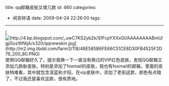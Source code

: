 title: qq邮箱皮肤又增几款
id: 460
categories:
  - 闲言碎语
date: 2009-04-24 22:26:00
tags:
---

[](http://4.bp.blogspot.com/_uwC7KS2yb2k/SfFcpYXXxGI/AAAAAAAABmU/gjiSozWNIjA/s1600-h/qqnewskin.jpg)[![http://4.bp.blogspot.com/_uwC7KS2yb2k/SfFcpYXXxGI/AAAAAAAABmU/gjiSozWNIjA/s320/qqnewskin.jpg](http://m2.img.libdd.com/farm3/118/48E585B6FE66C51CE8D30FB4525F2D76_200_80.PNG)</img>](http://4.bp.blogspot.com/_uwC7KS2yb2k/SfFcpYXXxGI/AAAAAAAABmU/gjiSozWNIjA/s320/qqnewskin.jpg)
</br>使用QQ邮箱好久了，提示我换一下一直没有换过的VIP红色皮肤，发现QQ邮箱又添加几款新皮肤。特别是添加了foxmail的皮肤，我也有foxmail的邮箱，里面的皮肤特难看，其中就包含深蓝和夕阳。在vip皮肤中，添加了老街这款，颜色有点暗了，不过我还是喜欢这款，很有质地。